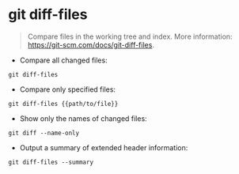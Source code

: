 # git diff-files

> Compare files in the working tree and index.
> More information: <https://git-scm.com/docs/git-diff-files>.

- Compare all changed files:

`git diff-files`

- Compare only specified files:

`git diff-files {{path/to/file}}`

- Show only the names of changed files:

`git diff --name-only`

- Output a summary of extended header information:

`git diff-files --summary`
